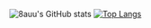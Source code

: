 ![8auu's GitHub stats](https://github-readme-stats.vercel.app/api?username=8auu&show_icons=true&theme=radical&count_private=true$include_all_commits=true)
[![Top Langs](https://github-readme-stats.vercel.app/api/top-langs/?username=8auu&layout=compact&theme=radical&count_private=true$include_all_commits=true)](https://github.com/8auu/github-readme-stats)
